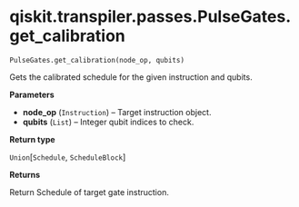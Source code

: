 # qiskit.transpiler.passes.PulseGates.get\_calibration

`PulseGates.get_calibration(node_op, qubits)`

Gets the calibrated schedule for the given instruction and qubits.

**Parameters**

*   **node\_op** (`Instruction`) – Target instruction object.
*   **qubits** (`List`) – Integer qubit indices to check.

**Return type**

`Union`\[`Schedule`, `ScheduleBlock`]

**Returns**

Return Schedule of target gate instruction.
